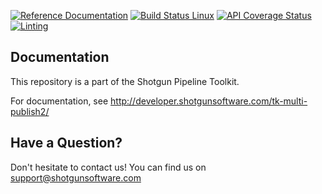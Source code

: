 [![Reference Documentation](http://img.shields.io/badge/doc-reference-blue.svg)](http://developer.shotgunsoftware.com/tk-multi-publish2)
[![Build Status Linux](https://secure.travis-ci.org/shotgunsoftware/tk-multi-publish2.svg?branch=master)](http://travis-ci.org/shotgunsoftware/tk-multi-publish2)
[![API Coverage Status](https://coveralls.io/repos/github/shotgunsoftware/tk-multi-publish2/badge.svg?branch=master)](https://coveralls.io/github/shotgunsoftware/tk-multi-publish2?branch=master)
[![Linting](https://img.shields.io/badge/PEP8%20by-Hound%20CI-a873d1.svg)](https://houndci.com)


## Documentation
This repository is a part of the Shotgun Pipeline Toolkit.

For documentation, see http://developer.shotgunsoftware.com/tk-multi-publish2/

## Have a Question?
Don't hesitate to contact us! You can find us on support@shotgunsoftware.com

